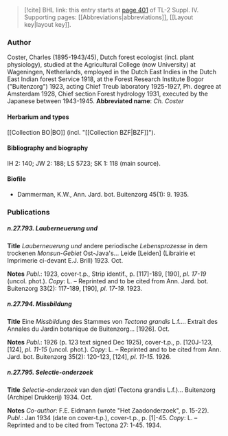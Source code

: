 > [!cite] BHL link: this entry starts at [page 401](https://www.biodiversitylibrary.org/page/33266078) of TL-2 Suppl. IV.
> Supporting pages: [[Abbreviations|abbreviations]], [[Layout key|layout key]].

### Author

Coster, Charles (1895-1943/45), Dutch forest ecologist (incl. plant physiology), studied at the Agricultural College (now University) at Wageningen, Netherlands, employed in the Dutch East Indies in the Dutch East Indian forest Service 1918, at the Forest Research Institute Bogor ("Buitenzorg") 1923, acting Chief Treub laboratory 1925-1927, Ph. degree at Amsterdam 1928, Chief section Forest hydrology 1931, executed by the Japanese between 1943-1945. 
**Abbreviated name**: *Ch. Coster*

#### Herbarium and types

[[Collection BO|BO]] (incl. "[[Collection BZF|BZF]]").

#### Bibliography and biography

IH 2: 140; JW 2: 188; LS 5723; SK 1: 118 (main source).

#### Biofile

- Dammerman, K.W., Ann. Jard. bot. Buitenzorg 45(1): 9. 1935.

### Publications

##### n.27.793. Lauberneuerung und

**Title**
*Lauberneuerung und* andere periodische *Lebensprozesse* in dem trockenen *Monsun-Gebiet* Ost-Java's... Leide \[Leiden\] (Librairie et Imprimerie ci-devant E.J. Brill) 1923. Oct.

**Notes**
*Publ*.: 1923, cover-t.p., Strip identif., p. \[117\]-189, \[190\], *pl. 17-19* (uncol. phot.). *Copy*: L. – Reprinted and to be cited from Ann. Jard. bot. Buitenzorg 33(2): 117-189, \[190\], *pl. 17-19.* 1923.

##### n.27.794. Missbildung

**Title**
Eine *Missbildung* des Stammes von *Tectona grandis* L.f.... Extrait des Annales du Jardin botanique de Buitenzorg... \[1926\]. Oct.

**Notes**
*Publ*.: 1926 (p. 123 text signed Dec 1925), cover-t.p., p. \[120J-123, \[124\], *pl. 11-15* (uncol. phot.). *Copy*: L. – Reprinted and to be cited from Ann. Jard. bot. Buitenzorg 35(2): 120-123, \[124\], *pl. 11-15.* 1926.

##### n.27.795. Selectie-onderzoek

**Title**
*Selectie-onderzoek* van den *djati* (Tectona grandis L.f.)... Buitenzorg (Archipel Drukkerij) 1934. Oct.

**Notes**
*Co-author*: F.E. Eidmann (wrote "Het Zaadonderzoek", p. 15-22).
*Publ*.: Jan 1934 (date on cover-t.p.), cover-t.p., p. \[1\]-45. *Copy*: L. – Reprinted and to be cited from Tectona 27: 1-45. 1934.

